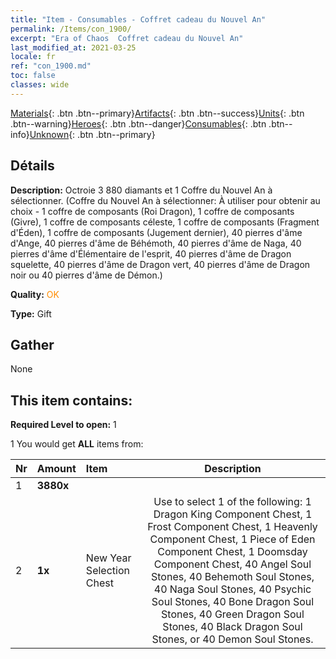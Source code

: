 ```yaml
---
title: "Item - Consumables - Coffret cadeau du Nouvel An"
permalink: /Items/con_1900/
excerpt: "Era of Chaos  Coffret cadeau du Nouvel An"
last_modified_at: 2021-03-25
locale: fr
ref: "con_1900.md"
toc: false
classes: wide
---
```

 [Materials](/fr/Items/){: .btn .btn--primary}[Artifacts](/fr/Items/Artifacts/){: .btn .btn--success}[Units](/fr/Items/Units/){: .btn .btn--warning}[Heroes](/fr/Items/Heroes/){: .btn .btn--danger}[Consumables](/fr/Items/Consumables/){: .btn .btn--info}[Unknown](/fr/Items/Unknown/){: .btn .btn--primary}

## Détails
 **Description:** Octroie 3 880 diamants et 1 Coffre du Nouvel An à sélectionner. (Coffre du Nouvel An à sélectionner: À utiliser pour obtenir au choix  - 1 coffre de composants (Roi Dragon), 1 coffre de composants (Givre), 1 coffre de composants céleste, 1 coffre de composants (Fragment d'Éden), 1 coffre de composants (Jugement dernier), 40 pierres d'âme d'Ange, 40 pierres d'âme de Béhémoth, 40 pierres d'âme de Naga, 40 pierres d'âme d'Élémentaire de l'esprit, 40 pierres d'âme de Dragon squelette, 40 pierres d'âme de Dragon vert, 40 pierres d'âme de Dragon noir ou 40 pierres d'âme de Démon.)

 **Quality:** <span style="color: #FF8C00">OK</span>

 **Type:** Gift

## Gather

  None

## This item contains:

 **Required Level to open:** 1

 1 You would get **ALL** items  from:

  | Nr | Amount |     Item    | Description |
  |:---|:-------|:------------|:-----------:|
  | 1 |  **3880x** | <i class="fas fa-gem"/> |  | 
  | 2 |  **1x** | New Year Selection Chest | Use to select 1 of the following: 1 Dragon King Component Chest, 1 Frost Component Chest, 1 Heavenly Component Chest, 1 Piece of Eden Component Chest, 1 Doomsday Component Chest, 40 Angel Soul Stones, 40 Behemoth Soul Stones, 40 Naga Soul Stones, 40 Psychic Soul Stones, 40 Bone Dragon Soul Stones, 40 Green Dragon Soul Stones, 40 Black Dragon Soul Stones, or 40 Demon Soul Stones.  | 

